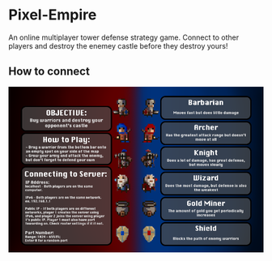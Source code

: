 # Pixel-Empire

An online multiplayer tower defense strategy game. Connect to other players and destroy the enemey castle before they destroy yours!

## How to connect
![img](https://github.com/dnlyun/Pixel-Empire/blob/master/src/res/Images/Start%20Screen/InstructionPicture.png)
